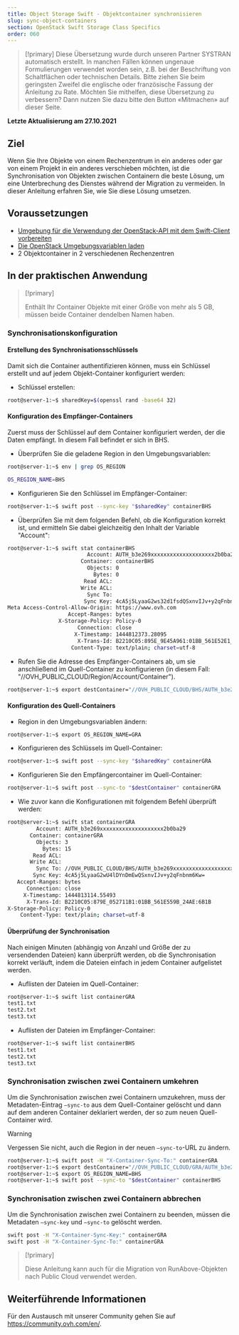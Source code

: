 ```yaml
---
title: Object Storage Swift - Objektcontainer synchronisieren
slug: sync-object-containers
section: OpenStack Swift Storage Class Specifics
order: 060
---
```


> [!primary]
> Diese Übersetzung wurde durch unseren Partner SYSTRAN automatisch erstellt. In manchen Fällen können ungenaue Formulierungen verwendet worden sein, z.B. bei der Beschriftung von Schaltflächen oder technischen Details. Bitte ziehen Sie beim geringsten Zweifel die englische oder französische Fassung der Anleitung zu Rate. Möchten Sie mithelfen, diese Übersetzung zu verbessern? Dann nutzen Sie dazu bitte den Button «Mitmachen» auf dieser Seite.
>

**Letzte Aktualisierung am 27.10.2021**

## Ziel

Wenn Sie Ihre Objekte von einem Rechenzentrum in ein anderes oder gar von einem Projekt in ein anderes verschieben möchten, ist die Synchronisation von Objekten zwischen Containern die beste Lösung, um eine Unterbrechung des Dienstes während der Migration zu vermeiden. In dieser Anleitung erfahren Sie, wie Sie diese Lösung umsetzen.

## Voraussetzungen

- [Umgebung für die Verwendung der OpenStack-API mit dem Swift-Client vorbereiten](https://docs.ovh.com/de/public-cloud/vorbereitung_der_umgebung_fur_die_verwendung_der_openstack_api/)
- [Die OpenStack Umgebungsvariablen laden](https://docs.ovh.com/de/public-cloud/die-variablen-der-umgebung-openstack-laden/)
- 2 Objektcontainer in 2 verschiedenen Rechenzentren

## In der praktischen Anwendung

> [!primary]
>
> Enthält Ihr Container Objekte mit einer Größe von mehr als 5 GB, müssen beide Container dendelben Namen haben.
>

### Synchronisationskonfiguration

#### Erstellung des Synchronisationsschlüssels

Damit sich die Container authentifizieren können, muss ein Schlüssel erstellt und auf jedem Objekt-Container konfiguriert werden:

- Schlüssel erstellen:


```bash
root@server-1:~$ sharedKey=$(openssl rand -base64 32)
```


#### Konfiguration des Empfänger-Containers

Zuerst muss der Schlüssel auf dem Container konfiguriert werden, der die Daten empfängt. In diesem Fall befindet er sich in BHS.

- Überprüfen Sie die geladene Region in den Umgebungsvariablen:

```bash
root@server-1:~$ env | grep OS_REGION

OS_REGION_NAME=BHS
```

- Konfigurieren Sie den Schlüssel im Empfänger-Container:

```bash
root@server-1:~$ swift post --sync-key "$sharedKey" containerBHS
```

- Überprüfen Sie mit dem folgenden Befehl, ob die Konfiguration korrekt ist, und ermitteln Sie dabei gleichzeitig den Inhalt der Variable "Account":

```bash
root@server-1:~$ swift stat containerBHS
                         Account: AUTH_b3e269xxxxxxxxxxxxxxxxxxxx2b0ba29
                       Container: containerBHS
                         Objects: 0
                           Bytes: 0
                        Read ACL:
                       Write ACL:
                         Sync To:
                        Sync Key: 4cA5j5LyaaG2ws32d1fsdQSxnvIJv+y2qFnbnm6Kw=
Meta Access-Control-Allow-Origin: https://www.ovh.com
                   Accept-Ranges: bytes
                X-Storage-Policy: Policy-0
                      Connection: close
                     X-Timestamp: 1444812373.28095
                      X-Trans-Id: B2210C05:895E_9E45A961:01BB_561E52E1_16A3:5298
                    Content-Type: text/plain; charset=utf-8
```

- Rufen Sie die Adresse des Empfänger-Containers ab, um sie anschließend im Quell-Container zu konfigurieren (in diesem Fall: "//OVH_PUBLIC_CLOUD/Region/Account/Container").

```bash
root@server-1:~$ export destContainer="//OVH_PUBLIC_CLOUD/BHS/AUTH_b3e269xxxxxxxxxxxxxxxxxxxx2b0ba29/containerBHS"
```

#### Konfiguration des Quell-Containers

- Region in den Umgebungsvariablen ändern:

```bash
root@server-1:~$ export OS_REGION_NAME=GRA
```

- Konfigurieren des Schlüssels im Quell-Container:

```bash
root@server-1:~$ swift post --sync-key "$sharedKey" containerGRA
```

- Konfigurieren Sie den Empfängercontainer im Quell-Container:

```bash
root@server-1:~$ swift post --sync-to "$destContainer" containerGRA
```

- Wie zuvor kann die Konfigurationen mit folgendem Befehl überprüft werden:

```bash
root@server-1:~$ swift stat containerGRA
         Account: AUTH_b3e269xxxxxxxxxxxxxxxxxxxx2b0ba29
       Container: containerGRA
         Objects: 3
           Bytes: 15
        Read ACL:
       Write ACL:
         Sync To: //OVH_PUBLIC_CLOUD/BHS/AUTH_b3e269xxxxxxxxxxxxxxxxxxxx2b0ba29/containerBHS
        Sync Key: 4cA5j5LyaaG2wU4lDYnDmEwQSxnvIJv+y2qFnbnm6Kw=
   Accept-Ranges: bytes
      Connection: close
     X-Timestamp: 1444813114.55493
      X-Trans-Id: B2210C05:879E_052711B1:01BB_561E559B_24AE:6B1B
X-Storage-Policy: Policy-0
    Content-Type: text/plain; charset=utf-8
```

#### Überprüfung der Synchronisation

Nach einigen Minuten (abhängig von Anzahl und Größe der zu versendenden Dateien) kann überprüft werden, ob die Synchronisation korrekt verläuft, indem die Dateien einfach in jedem Container aufgelistet werden.

- Auflisten der Dateien im Quell-Container:

```bash
root@server-1:~$ swift list containerGRA
test1.txt
test2.txt
test3.txt
```

- Auflisten der Dateien im Empfänger-Container:

```bash
root@server-1:~$ swift list containerBHS
test1.txt
test2.txt
test3.txt
```

### Synchronisation zwischen zwei Containern umkehren

Um die Synchronisation zwischen zwei Containern umzukehren, muss der Metadaten-Eintrag `—sync-to` aus dem Quell-Container gelöscht und dann auf dem anderen Container deklariert werden, der so zum neuen Quell-Container wird.

> [!warning]
>
> Vergessen Sie nicht, auch die Region in der neuen `—sync-to`-URL zu ändern.
>

```bash
root@server-1:~$ swift post -H "X-Container-Sync-To:" containerGRA
root@server-1:~$ export destContainer="//OVH_PUBLIC_CLOUD/GRA/AUTH_b3e269xxxxxxxxxxxxxxxxxxxx2b0ba29/containerGRA"
root@server-1:~$ export OS_REGION_NAME=BHS
root@server-1:~$ swift post --sync-to "$destContainer" containerBHS
```

### Synchronisation zwischen zwei Containern abbrechen

Um die Synchronisation zwischen zwei Containern zu beenden, müssen die Metadaten `—sync-key` und `—sync-to` gelöscht werden.

```bash
swift post -H "X-Container-Sync-Key:" containerGRA
swift post -H "X-Container-Sync-To:" containerGRA
```

> [!primary]
>
> Diese Anleitung kann auch für die Migration von RunAbove-Objekten nach Public Cloud verwendet werden.
>

## Weiterführende Informationen

Für den Austausch mit unserer Community gehen Sie auf <https://community.ovh.com/en/>.
